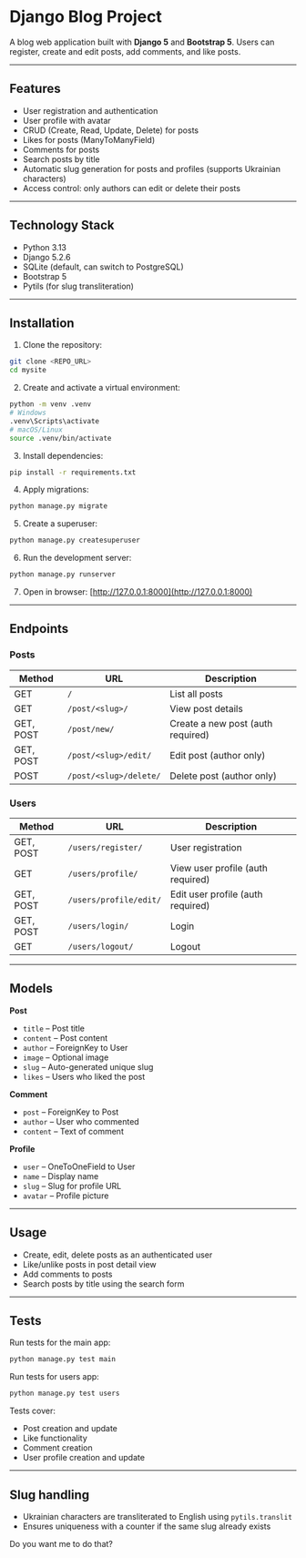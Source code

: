 # Django Blog Project

A blog web application built with **Django 5** and **Bootstrap 5**. Users can register, create and edit posts, add comments, and like posts.

---

## Features

* User registration and authentication
* User profile with avatar
* CRUD (Create, Read, Update, Delete) for posts
* Likes for posts (ManyToManyField)
* Comments for posts
* Search posts by title
* Automatic slug generation for posts and profiles (supports Ukrainian characters)
* Access control: only authors can edit or delete their posts

---

## Technology Stack

* Python 3.13
* Django 5.2.6
* SQLite (default, can switch to PostgreSQL)
* Bootstrap 5
* Pytils (for slug transliteration)

---

## Installation

1. Clone the repository:

```bash
git clone <REPO_URL>
cd mysite
```

2. Create and activate a virtual environment:

```bash
python -m venv .venv
# Windows
.venv\Scripts\activate
# macOS/Linux
source .venv/bin/activate
```

3. Install dependencies:

```bash
pip install -r requirements.txt
```

4. Apply migrations:

```bash
python manage.py migrate
```

5. Create a superuser:

```bash
python manage.py createsuperuser
```

6. Run the development server:

```bash
python manage.py runserver
```

7. Open in browser: [http://127.0.0.1:8000](http://127.0.0.1:8000)

---

## Endpoints

### Posts

| Method    | URL                    | Description                       |
| --------- | ---------------------- | --------------------------------- |
| GET       | `/`                    | List all posts                    |
| GET       | `/post/<slug>/`        | View post details                 |
| GET, POST | `/post/new/`           | Create a new post (auth required) |
| GET, POST | `/post/<slug>/edit/`   | Edit post (author only)           |
| POST      | `/post/<slug>/delete/` | Delete post (author only)         |

### Users

| Method    | URL                    | Description                       |
| --------- | ---------------------- | --------------------------------- |
| GET, POST | `/users/register/`     | User registration                 |
| GET       | `/users/profile/`      | View user profile (auth required) |
| GET, POST | `/users/profile/edit/` | Edit user profile (auth required) |
| GET, POST | `/users/login/`        | Login                             |
| GET       | `/users/logout/`       | Logout                            |

---

## Models

**Post**

* `title` – Post title
* `content` – Post content
* `author` – ForeignKey to User
* `image` – Optional image
* `slug` – Auto-generated unique slug
* `likes` – Users who liked the post

**Comment**

* `post` – ForeignKey to Post
* `author` – User who commented
* `content` – Text of comment

**Profile**

* `user` – OneToOneField to User
* `name` – Display name
* `slug` – Slug for profile URL
* `avatar` – Profile picture

---

## Usage

* Create, edit, delete posts as an authenticated user
* Like/unlike posts in post detail view
* Add comments to posts
* Search posts by title using the search form

---

## Tests

Run tests for the main app:

```bash
python manage.py test main
```

Run tests for users app:

```bash
python manage.py test users
```

Tests cover:

* Post creation and update
* Like functionality
* Comment creation
* User profile creation and update

---

## Slug handling

* Ukrainian characters are transliterated to English using `pytils.translit`
* Ensures uniqueness with a counter if the same slug already exists



Do you want me to do that?
